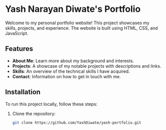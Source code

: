 # Yash Narayan Diwate's Portfolio

Welcome to my personal portfolio website! This project showcases my skills, projects, and experience. The website is built using HTML, CSS, and JavaScript.

## Features

- **About Me**: Learn more about my background and interests.
- **Projects**: A showcase of my notable projects with descriptions and links.
- **Skills**: An overview of the technical skills I have acquired.
- **Contact**: Information on how to get in touch with me.

## Installation

To run this project locally, follow these steps:

1. Clone the repository:
   ```bash
   git clone https://github.com/YashDiwate/yash-portfolio.git
